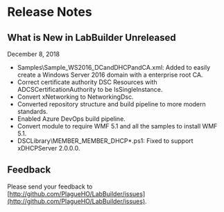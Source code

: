 # Release Notes

## What is New in LabBuilder Unreleased

December 8, 2018

- Samples\Sample_WS2016_DCandDHCPandCA.xml: Added to easily create a Windows
  Server 2016 domain with a enterprise root CA.
- Correct certificate authority DSC Resources with ADCSCertificationAuthority
  to be IsSingleInstance.
- Convert xNetworking to NetworkingDsc.
- Converted repository structure and build pipeline to more modern standards.
- Enabled Azure DevOps build pipeline.
- Convert module to require WMF 5.1 and all the samples to install WMF 5.1.
- DSCLibrary\MEMBER_MEMBER_DHCP*.ps1: Fixed to support xDHCPServer 2.0.0.0.

## Feedback

Please send your feedback to [http://github.com/PlagueHO/LabBuilder/issues](http://github.com/PlagueHO/LabBuilder/issues).
